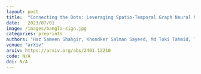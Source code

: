```yaml
---
layout: post
title:  "Connecting the Dots: Leveraging Spatio-Temporal Graph Neural Networks for Accurate Bangla Sign Language Recognition"
date:   2023/07/01
image: /images/bangla-sign.jpg
categories: preprints
authors: "Haz Sameen Shahgir, Khondker Salman Sayeed, Md Toki Tahmid, Tanjeem Azwad Zaman, Md Zarif Ul Alam"
venue: "arXiv"
arxiv: https://arxiv.org/abs/2401.12210
code: N/A
doi: N/A
---
```

